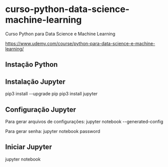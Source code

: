 # curso-python-data-science-machine-learning
Curso Python para Data Science e Machine Learning

https://www.udemy.com/course/python-para-data-science-e-machine-learning/

## Instação Python

## Instalação Jupyter

pip3 install --upgrade pip
pip3 install jupyter

## Configuração Jupyter

Para gerar arquivos de configurações: 
jupyter notebook --generated-config

Para gerar senha:
jupyter notebook password

## Iniciar Jupyter

jupyter notebook 
